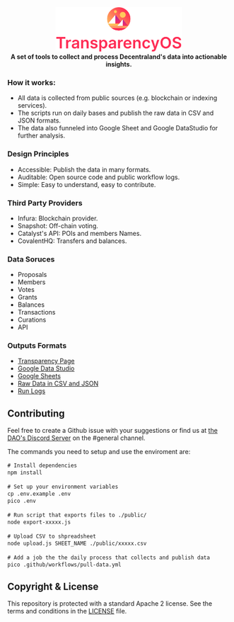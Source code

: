 <div align="center">
    <img src="icon.svg" height="100" alt="Logo"><br/>
    <strong>A set of tools to collect and process Decentraland's data into actionable insights.</strong>
</div>

### How it works:
* All data is collected from public sources (e.g. blockchain or indexing services).
* The scripts run on daily bases and publish the raw data in CSV and JSON formats.
* The data also funneled into Google Sheet and Google DataStudio for further analysis.

### Design Principles
* Accessible: Publish the data in many formats.
* Auditable: Open source code and public workflow logs.
* Simple: Easy to understand, easy to contribute.

### Third Party Providers
* Infura: Blockchain provider.
* Snapshot: Off-chain voting.
* Catalyst's API: POIs and members Names.
* CovalentHQ: Transfers and balances.

### Data Soruces
- Proposals
- Members
- Votes
- Grants
- Balances
- Transactions
- Curations
- API

### Outputs Formats
* [Transparency Page](https://governance.decentraland.org/transparency/)
* [Google Data Studio](https://datastudio.google.com/u/3/reporting/fca13118-c18d-4e68-9582-ad46d2dd5ce9/page/p_hc6ik7jerc)
* [Google Sheets](https://docs.google.com/spreadsheets/d/1FoV7TdMTVnqVOZoV4bvVdHWkeu4sMH5JEhp8L0Shjlo/edit?usp=sharing)
* [Raw Data in CSV and JSON](https://github.com/Decentraland-DAO/transparency/tree/gh-pages)
* [Run Logs](https://github.com/Decentraland-DAO/transparency/actions)

## Contributing

Feel free to create a Github issue with your suggestions or find us at [the DAO's Discord Server](https://discord.gg/TKXwhNkY) on the #general channel.

The commands you need to setup and use the enviroment are:

```
# Install dependencies
npm install

# Set up your environment variables
cp .env.example .env
pico .env

# Run script that exports files to ./public/
node export-xxxxx.js

# Upload CSV to shpreadsheet
node upload.js SHEET_NAME ./public/xxxxx.csv

# Add a job the the daily process that collects and publish data
pico .github/workflows/pull-data.yml
```

## Copyright & License

This repository is protected with a standard Apache 2 license. See the terms and conditions in the [LICENSE](LICENSE) file.
